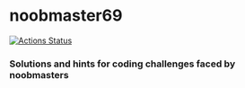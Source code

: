 # noobmaster69
[![Actions Status](https://github.com/swayamxd/noobmaster69/workflows/C/C++%20CI/badge.svg)](https://github.com/swyamxd/noobmaster69/actions)
### Solutions and hints for coding challenges faced by noobmasters



